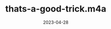 ---
title: "thats-a-good-trick.m4a"
type: spoken
spoken: "/assets/spoken/thats-a-good-trick.m4a"
date: 2023-04-28
tags:
  - spoken
---